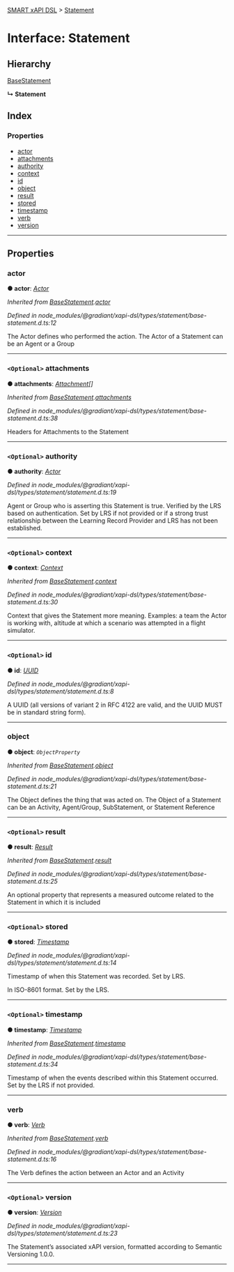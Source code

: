[SMART xAPI DSL](../README.md) > [Statement](../interfaces/statement.md)

# Interface: Statement

## Hierarchy

 [BaseStatement](basestatement.md)

**↳ Statement**

## Index

### Properties

* [actor](statement.md#actor)
* [attachments](statement.md#attachments)
* [authority](statement.md#authority)
* [context](statement.md#context)
* [id](statement.md#id)
* [object](statement.md#object)
* [result](statement.md#result)
* [stored](statement.md#stored)
* [timestamp](statement.md#timestamp)
* [verb](statement.md#verb)
* [version](statement.md#version)

---

## Properties

<a id="actor"></a>

###  actor

**● actor**: *[Actor](../#actor)*

*Inherited from [BaseStatement](basestatement.md).[actor](basestatement.md#actor)*

*Defined in node_modules/@gradiant/xapi-dsl/types/statement/base-statement.d.ts:12*

The Actor defines who performed the action. The Actor of a Statement can be an Agent or a Group

___
<a id="attachments"></a>

### `<Optional>` attachments

**● attachments**: *[Attachment](attachment.md)[]*

*Inherited from [BaseStatement](basestatement.md).[attachments](basestatement.md#attachments)*

*Defined in node_modules/@gradiant/xapi-dsl/types/statement/base-statement.d.ts:38*

Headers for Attachments to the Statement

___
<a id="authority"></a>

### `<Optional>` authority

**● authority**: *[Actor](../#actor)*

*Defined in node_modules/@gradiant/xapi-dsl/types/statement/statement.d.ts:19*

Agent or Group who is asserting this Statement is true. Verified by the LRS based on authentication. Set by LRS if not provided or if a strong trust relationship between the Learning Record Provider and LRS has not been established.

___
<a id="context"></a>

### `<Optional>` context

**● context**: *[Context](context.md)*

*Inherited from [BaseStatement](basestatement.md).[context](basestatement.md#context)*

*Defined in node_modules/@gradiant/xapi-dsl/types/statement/base-statement.d.ts:30*

Context that gives the Statement more meaning. Examples: a team the Actor is working with, altitude at which a scenario was attempted in a flight simulator.

___
<a id="id"></a>

### `<Optional>` id

**● id**: *[UUID](../#uuid)*

*Defined in node_modules/@gradiant/xapi-dsl/types/statement/statement.d.ts:8*

A UUID (all versions of variant 2 in RFC 4122 are valid, and the UUID MUST be in standard string form).

___
<a id="object"></a>

###  object

**● object**: *`ObjectProperty`*

*Inherited from [BaseStatement](basestatement.md).[object](basestatement.md#object)*

*Defined in node_modules/@gradiant/xapi-dsl/types/statement/base-statement.d.ts:21*

The Object defines the thing that was acted on. The Object of a Statement can be an Activity, Agent/Group, SubStatement, or Statement Reference

___
<a id="result"></a>

### `<Optional>` result

**● result**: *[Result](result.md)*

*Inherited from [BaseStatement](basestatement.md).[result](basestatement.md#result)*

*Defined in node_modules/@gradiant/xapi-dsl/types/statement/base-statement.d.ts:25*

An optional property that represents a measured outcome related to the Statement in which it is included

___
<a id="stored"></a>

### `<Optional>` stored

**● stored**: *[Timestamp](../#timestamp)*

*Defined in node_modules/@gradiant/xapi-dsl/types/statement/statement.d.ts:14*

Timestamp of when this Statement was recorded. Set by LRS.

In ISO-8601 format. Set by the LRS.

___
<a id="timestamp"></a>

### `<Optional>` timestamp

**● timestamp**: *[Timestamp](../#timestamp)*

*Inherited from [BaseStatement](basestatement.md).[timestamp](basestatement.md#timestamp)*

*Defined in node_modules/@gradiant/xapi-dsl/types/statement/base-statement.d.ts:34*

Timestamp of when the events described within this Statement occurred. Set by the LRS if not provided.

___
<a id="verb"></a>

###  verb

**● verb**: *[Verb](verb.md)*

*Inherited from [BaseStatement](basestatement.md).[verb](basestatement.md#verb)*

*Defined in node_modules/@gradiant/xapi-dsl/types/statement/base-statement.d.ts:16*

The Verb defines the action between an Actor and an Activity

___
<a id="version"></a>

### `<Optional>` version

**● version**: *[Version](../#version)*

*Defined in node_modules/@gradiant/xapi-dsl/types/statement/statement.d.ts:23*

The Statement’s associated xAPI version, formatted according to Semantic Versioning 1.0.0.

___

